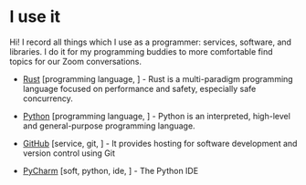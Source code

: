 # I use it

Hi! I record all things which I use as a programmer: services, software, and libraries. I do it for my programming
buddies to more comfortable find topics for our Zoom conversations.



- [Rust](https://www.rust-lang.org/) [programming language, ] - Rust is a multi-paradigm programming language focused on performance and safety, especially safe concurrency.

- [Python](https://www.python.org/) [programming language, ] - Python is an interpreted, high-level and general-purpose programming language.

- [GitHub](https://github.com/) [service, git, ] - It provides hosting for software development and version control using Git

- [PyCharm](https://www.jetbrains.com/pycharm/) [soft, python, ide, ] - The Python IDE

